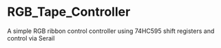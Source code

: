 # RGB_Tape_Controller
 A simple RGB ribbon control controller using 74HC595 shift registers and control via Serail
